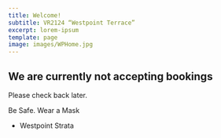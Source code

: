 ```yaml
---
title: Welcome!
subtitle: VR2124 “Westpoint Terrace”
excerpt: lorem-ipsum
template: page
image: images/WPHome.jpg
---
```

## We are currently not accepting bookings
Please check back later. 

Be Safe. Wear a Mask
- Westpoint Strata